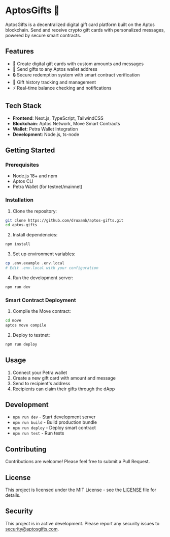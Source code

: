 # AptosGifts 🎁

AptosGifts is a decentralized digital gift card platform built on the Aptos blockchain. Send and receive crypto gift cards with personalized messages, powered by secure smart contracts.

## Features

- 🎉 Create digital gift cards with custom amounts and messages
- 💸 Send gifts to any Aptos wallet address
- 🔒 Secure redemption system with smart contract verification
- 📜 Gift history tracking and management
- ⚡ Real-time balance checking and notifications

## Tech Stack

- **Frontend**: Next.js, TypeScript, TailwindCSS
- **Blockchain**: Aptos Network, Move Smart Contracts
- **Wallet**: Petra Wallet Integration
- **Development**: Node.js, ts-node

## Getting Started

### Prerequisites

- Node.js 18+ and npm
- Aptos CLI
- Petra Wallet (for testnet/mainnet)

### Installation

1. Clone the repository:
```bash
git clone https://github.com/druxamb/aptos-gifts.git
cd aptos-gifts
```

2. Install dependencies:
```bash
npm install
```

3. Set up environment variables:
```bash
cp .env.example .env.local
# Edit .env.local with your configuration
```

4. Run the development server:
```bash
npm run dev
```

### Smart Contract Deployment

1. Compile the Move contract:
```bash
cd move
aptos move compile
```

2. Deploy to testnet:
```bash
npm run deploy
```

## Usage

1. Connect your Petra wallet
2. Create a new gift card with amount and message
3. Send to recipient's address
4. Recipients can claim their gifts through the dApp

## Development

- `npm run dev` - Start development server
- `npm run build` - Build production bundle
- `npm run deploy` - Deploy smart contract
- `npm run test` - Run tests

## Contributing

Contributions are welcome! Please feel free to submit a Pull Request.

## License

This project is licensed under the MIT License - see the [LICENSE](LICENSE) file for details.

## Security

This project is in active development. Please report any security issues to [security@aptosgifts.com](mailto:security@aptosgifts.com).
